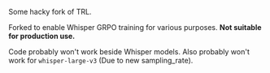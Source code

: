 Some hacky fork of TRL.

Forked to enable Whisper GRPO training for various purposes. **Not suitable for production use.** 

Code probably won't work beside Whisper models. Also probably won't work for `whisper-large-v3` (Due to new sampling_rate).
